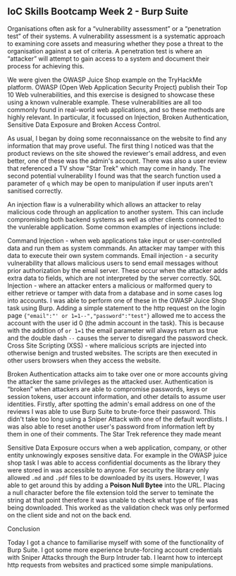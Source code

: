 ## IoC Skills Bootcamp Week 2 - Burp Suite

Organisations often ask for a “vulnerability assessment” or a “penetration test” of their systems. A vulnerability assessment is a systematic approach to examining core assets and measuring whether they pose a threat to the organisation against a set of criteria. A penetration test is where an “attacker” will attempt to gain access to a system and document their process for achieving this.

We were given the OWASP Juice Shop example on the TryHackMe platform. OWASP (Open Web Application Security Project) publish their Top 10 Web vulnerabilities, and this exercise is designed to showcase these using a known vulnerable example. These vulnerabilities are all too commonly found in real-world web applications, and so these methods are highly relevant. In particular, it focussed on Injection, Broken Authentication, Sensitive Data Exposure and Broken Access Control.

As usual, I began by doing some reconnaissance on the website to find any information that may prove useful. The first thing I noticed was that the product reviews on the site showed the reviewer's email address, and even better, one of these was the admin's account. There was also a user review that referenced a TV show "Star Trek" which may come in handy. The second potential vulnerability I found was that the search function used a parameter of `q` which may be open to manipulation if user inputs aren't sanitised correctly. 

An injection flaw is a vulnerability which allows an attacker to relay malicious code through an application to another system. This can include compromising both backend systems as well as other clients connected to the vunlerable application. Some common examples of injections include:

Command Injection - when web applications take input or user-controlled data and run them as system commands. An attacker may tamper with this data to execute their own system commands. 
Email injection - a security vulnerability that allows malicious users to send email messages without prior authorization by the email server. These occur when the attacker adds extra data to fields, which are not interpreted by the server correctly. 
SQL Injection - where an attacker enters a malicious or malformed query to either retrieve or tamper with data from a database and in some cases log into accounts. I was able to perform one of these in the OWASP Juice Shop task using Burp. Adding a simple statement to the http request on the login page `{"email":"' or 1=1--","password":"test"}` allowed me to access the account with the user id 0 (the admin account in the task). This is because with the addition of `or 1=1` the email parameter will always return as true and the double dash `--` causes the server to disregard the password check.
Cross Site Scripting (XSS) - where malicious scripts are injected into otherwise benign and trusted websites. The scripts are then executed in other users browsers when they access the website.

Broken Authentication attacks aim to take over one or more accounts giving the attacker the same privileges as the attacked user. Authentication is “broken” when attackers are able to compromise passwords, keys or session tokens, user account information, and other details to assume user identities. Firstly, after spotting the admin's email address on one of the reviews I was able to use Burp Suite to brute-force their password. This didn't take too long using a Sniper Attack with one of the default wordlists. I was also able to reset another user's password from information left by them in one of their comments. The Star Trek reference they made meant 

Sensitive Data Exposure occurs when a web application, company, or other entity unknowingly exposes sensitive data. For example in the OWASP juice shop task I was able to access confidential documents as the library they were stored in was accessible to anyone. For security the library only allowed `.md` and `.pdf` files to be downloaded
by its users. However, I was able to get around this by adding a **Poison Null Bytee** into the URL. Placing a null character before the file extension told the server to teminate the string at that point therefore it was unable to check what type of file was being downloaded. This worked as the validation check was only performed on the client side and not on the back end.

Conclusion

Today I got a chance to familiarise myself with some of the functionality of Burp Suite. I got some more experience brute-forcing account credentials with Sniper Attacks through the Burp Intruder tab. I learnt how to intercept http requests from websites and practiced some simple manipulations. 
